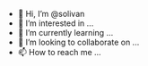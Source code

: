 - 👋 Hi, I’m @solivan
- 👀 I’m interested in ...
- 🌱 I’m currently learning ...
- 💞️ I’m looking to collaborate on ...
- 📫 How to reach me ...

<!---
solivan/solivan is a ✨ special ✨ repository because its `README.md` (this file) appears on your GitHub profile.
You can click the Preview link to take a look at your changes.
--->
